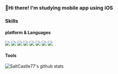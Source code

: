 ### 👋Hi there! I'm studying mobile app using iOS

### Skills
#### platform & Languages
<div>
<img src="https://img.shields.io/badge/iOS-000000?style=flat-square&logo=iOSd&logoColor=white"/>
<img src="https://img.shields.io/badge/Swift-FA7343?style=flat-square&logo=Swiftd&logoColor=white"/>
<img src="https://img.shields.io/badge/Xcode-147EFB?style=flat-square&logo=Xcoded&logoColor=white"/>
<img src="https://img.shields.io/badge/Python-3776AB?style=flat-square&logo=Pythond&logoColor=white"/>
<img src="https://img.shields.io/badge/Django-092E20?style=flat-square&logo=Djangod&logoColor=white"/>
<img src="https://img.shields.io/badge/HTML5-E34F26?style=flat-square&logo=HTML5d&logoColor=white"/>
<img src="https://img.shields.io/badge/CSS3-1572B6?style=flat-square&logo=CSS3d&logoColor=white"/>
 <img src="https://img.shields.io/badge/CSS3-1572B6?style=flat-square&logo=CSS3d&logoColor=white"/>
</div>

#### Tools

<!--
**SaltCastle77/SaltCastle77** is a ✨ _special_ ✨ repository because its `README.md` (this file) appears on your GitHub profile.

Here are some ideas to get you started:

- 🔭 I’m currently working on ...
- 🌱 I’m currently learning ...
- 👯 I’m looking to collaborate on ...
- 🤔 I’m looking for help with ...
- 💬 Ask me about ...
- 📫 How to reach me: ...
- 😄 Pronouns: ...
- ⚡ Fun fact: ...
-->
![SaltCastle77's github stats](https://github-readme-stats.vercel.app/api?username=SaltCastle77&show_icons=true)
